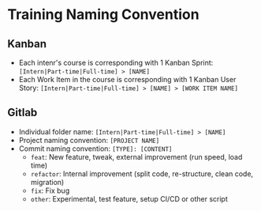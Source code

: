 # Training Naming Convention

## Kanban

* Each intenr's course is corresponding with 1 Kanban Sprint: `[Intern|Part-time|Full-time] > [NAME]`
* Each Work Item in the course is corresponding with 1 Kanban User Story: `[Intern|Part-time|Full-time] > [NAME] > [WORK ITEM NAME]`

## Gitlab

* Individual folder name: `[Intern|Part-time|Full-time] > [NAME]`
* Project naming convention: `[PROJECT NAME]`
* Commit naming convention: `[TYPE]: [CONTENT]`
  * `feat`: New feature, tweak, external improvement (run speed, load time)
  * `refactor`: Internal improvement (split code, re-structure, clean code, migration)
  * `fix`: Fix bug
  * `other`: Experimental, test feature, setup CI/CD or other script